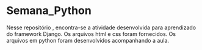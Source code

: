 # Semana_Python

Nesse repositório , encontra-se a atividade desenvolvida para aprendizado do framework Django. Os arquivos html e css foram fornecidos. Os arquivos em python foram desenvolvidos acompanhando a aula.
